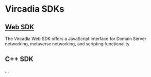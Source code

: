 # Vircadia SDKs

## [Web SDK](./web/)

The Vircadia Web SDK offers a JavaScript interface for Domain Server networking, metaverse networking, and scripting functionality.

## C++ SDK

...
